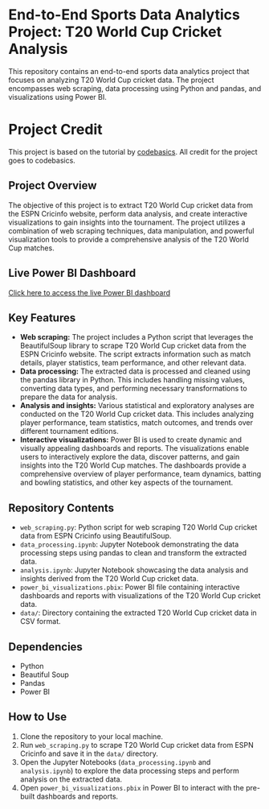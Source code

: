 
# End-to-End Sports Data Analytics Project: T20 World Cup Cricket Analysis

This repository contains an end-to-end sports data analytics project that focuses on analyzing T20 World Cup cricket data. The project encompasses web scraping, data processing using Python and pandas, and visualizations using Power BI.

# Project Credit

This project is based on the tutorial by [codebasics](https://www.youtube.com/watch?v=4QkYy1wANXA&t=4898s&ab_channel=codebasics). All credit for the project goes to codebasics.

## Project Overview

The objective of this project is to extract T20 World Cup cricket data from the ESPN Cricinfo website, perform data analysis, and create interactive visualizations to gain insights into the tournament. The project utilizes a combination of web scraping techniques, data manipulation, and powerful visualization tools to provide a comprehensive analysis of the T20 World Cup matches.

## Live Power BI Dashboard
[Click here to access the live Power BI dashboard]([URL_TO_YOUR_LIVE_DASHBOARD](https://app.powerbi.com/view?r=eyJrIjoiNDcyY2I5ZDQtMmFmNi00NDhmLTk5MDItOTBlNjg4MmRmOGI4IiwidCI6IjkzNjc3MWVmLTQ5ZTktNDU3MC1iMWFmLTUyYzY4NzI3MzQ3NyJ9&embedImagePlaceholder=true))

## Key Features

- **Web scraping:** The project includes a Python script that leverages the BeautifulSoup library to scrape T20 World Cup cricket data from the ESPN Cricinfo website. The script extracts information such as match details, player statistics, team performance, and other relevant data.
- **Data processing:** The extracted data is processed and cleaned using the pandas library in Python. This includes handling missing values, converting data types, and performing necessary transformations to prepare the data for analysis.
- **Analysis and insights:** Various statistical and exploratory analyses are conducted on the T20 World Cup cricket data. This includes analyzing player performance, team statistics, match outcomes, and trends over different tournament editions.
- **Interactive visualizations:** Power BI is used to create dynamic and visually appealing dashboards and reports. The visualizations enable users to interactively explore the data, discover patterns, and gain insights into the T20 World Cup matches. The dashboards provide a comprehensive overview of player performance, team dynamics, batting and bowling statistics, and other key aspects of the tournament.

## Repository Contents

- `web_scraping.py`: Python script for web scraping T20 World Cup cricket data from ESPN Cricinfo using BeautifulSoup.
- `data_processing.ipynb`: Jupyter Notebook demonstrating the data processing steps using pandas to clean and transform the extracted data.
- `analysis.ipynb`: Jupyter Notebook showcasing the data analysis and insights derived from the T20 World Cup cricket data.
- `power_bi_visualizations.pbix`: Power BI file containing interactive dashboards and reports with visualizations of the T20 World Cup cricket data.
- `data/`: Directory containing the extracted T20 World Cup cricket data in CSV format.

## Dependencies

- Python 
- Beautiful Soup
- Pandas
- Power BI

## How to Use

1. Clone the repository to your local machine.
2. Run `web_scraping.py` to scrape T20 World Cup cricket data from ESPN Cricinfo and save it in the `data/` directory.
3. Open the Jupyter Notebooks (`data_processing.ipynb` and `analysis.ipynb`) to explore the data processing steps and perform analysis on the extracted data.
4. Open `power_bi_visualizations.pbix` in Power BI to interact with the pre-built dashboards and reports.
